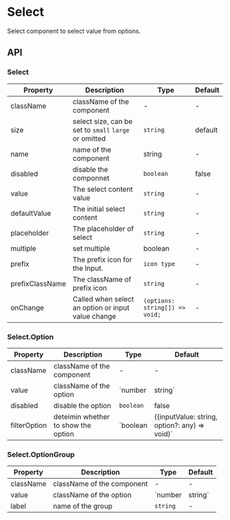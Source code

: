 # Select

Select component to select value from options.

<div id="demos"></div>

## API

### Select

<div class="api-container">

| Property | Description | Type | Default |
| --- | --- | --- | --- |
| className | className of the component | - | - |
| size | select size, can be set to `small` `large` or omitted | `string` | default |
| name | name of the component | string | - |
| disabled | disable the componnet | `boolean` | false |
| value | The select content value | `string` | - |
| defaultValue | The initial select content | `string` | - |
| placeholder | The placeholder of select | `string` | - |
| multiple | set multiple | boolean | - |
| prefix | The prefix icon for the Input. | `icon type` | - |
| prefixClassName | The className of prefix icon | `string` | - |
| onChange | Called when select an option or input value change | `(options: string[]) => void;` | - |

</div>

### Select.Option

<div class="api-container">

| Property | Description | Type | Default |
| --- | --- | --- | --- |
| className | className of the component | - | - |
| value | className of the option | `number | string` | - |
| disabled | disable the option | `boolean` | false |
| filterOption | deteimin whether to show the option | `boolean | ((inputValue: string, option?: any) => void)` | true |

</div>

### Select.OptionGroup

<div class="api-container">

| Property  | Description                | Type              | Default |
| --------- | -------------------------- | ----------------- | ------- |
| className | className of the component | -                 | -       |
| value     | className of the option    | `number | string` | -       |
| label     | name of the group          | `string`          | -       |

</div>
